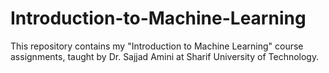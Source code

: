 # Introduction-to-Machine-Learning
This repository contains my "Introduction to Machine Learning" course assignments, taught by Dr. Sajjad Amini at Sharif University of Technology.
